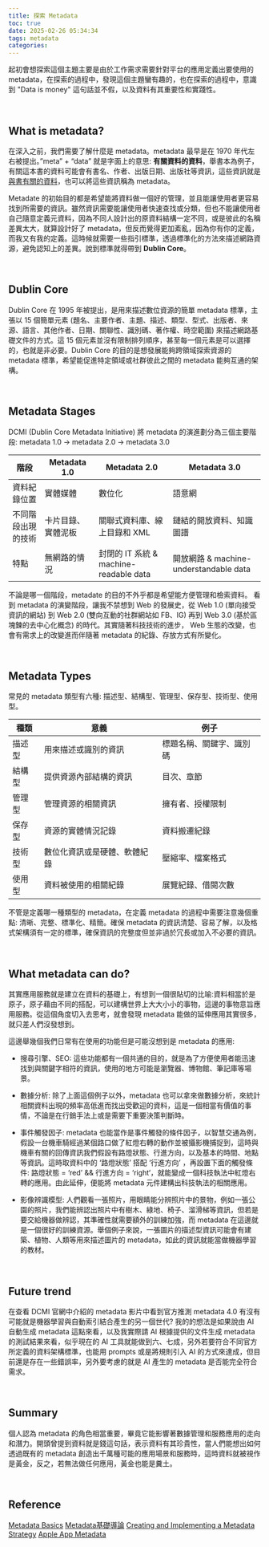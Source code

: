 ```yaml
---
title: 探索 Metadata
toc: true
date: 2025-02-26 05:34:34
tags: metadata
categories:
---
```


起初會想探索這個主題主要是由於工作需求需要針對平台的應用定義出要使用的 metadata，在探索的過程中，發現這個主題蠻有趣的，也在探索的過程中，意識到 "Data is money" 這句話並不假，以及資料有其重要性和實踐性。

<!-- more -->

<br/>

## What is metadata?
在深入之前，我們需要了解什麼是 metadata。metadata 最早是在 1970 年代左右被提出。”meta” + “data” 就是字面上的意思: **有關資料的資料**，舉書本為例子，有關這本書的資料可能會有書名、作者、出版日期、出版社等資訊，這些資訊就是<u>與書有關的資料</u>，也可以將這些資訊稱為 metadata。

Metadate 的初始目的都是希望能將資料做一個好的管理，並且能讓使用者更容易找到所需要的資訊。雖然資訊需要能讓使用者快速查找或分類，但也不能讓使用者自己隨意定義元資料，因為不同人設計出的原資料結構一定不同，或是彼此的名稱差異太大，就算設計好了 metadata，但反而覺得更加紊亂，因為你有你的定義，而我又有我的定義。這時候就需要一些指引標準，透過標準化的方法來描述網路資源，避免認知上的差異。說到標準就得帶到 **Dublin Core**。

<br/>

## Dublin Core
Dublin Core 在 1995 年被提出，是用來描述數位資源的簡單 metadata 標準，主張以 15 個簡單元素 (題名、主要作者、主題、描述、類型、型式、出版者、來源、語言、其他作者、日期、關聯性、識別碼、著作權、時空範圍) 來描述網路基礎文件的方式。這 15 個元素並沒有限制排列順序，甚至每一個元素是可以選擇的，也就是非必要。Dublin Core 的目的是想發展能夠跨領域探索資源的 metadata 標準，希望能促進特定領域或社群彼此之間的 metadata 能夠互通的架構。

<br/>

## Metadata Stages
DCMI (Dublin Core Metadata Initiative) 將 metadata 的演進劃分為三個主要階段: 
metadata 1.0 → metadata 2.0 → metadata 3.0

| 階段 | Metadata 1.0  | Metadata 2.0 | Metadata 3.0 |
| -------- | -------- | -------- | -------- |
| 資料紀錄位置 | 實體媒體 | 數位化 | 語意網 |
| 不同階段出現的技術 | 卡片目錄、實體泥板 | 關聯式資料庫、線上目錄和 XML | 鏈結的開放資料、知識圖譜 |
| 特點 | 無網路的情況 | 封閉的 IT 系統 & machine-readable data | 開放網路 & machine-understandable data |

不論是哪一個階段，metadate 的目的不外乎都是希望能方便管理和檢索資料。
看到 metadata 的演變階段，讓我不禁想到 Web 的發展史，從 Web 1.0 (單向接受資訊的網站) 到 Web 2.0 (雙向互動的社群網站如 FB、IG) 再到 Web 3.0 (基於區塊鍊的去中心化概念) 的時代。其實隨著科技技術的進步， Web 生態的改變，也會有需求上的改變進而伴隨著 metadata 的紀錄、存放方式有所變化。

<br/>

## Metadata Types
常見的 metadata 類型有六種: 描述型、結構型、管理型、保存型、技術型、使用型。

| 種類 | 意義 | 例子 |
| -------- | -------- | -------- |
| 描述型     | 用來描述或識別的資訊   | 標題名稱、關鍵字、識別碼 |
| 結構型     | 提供資源內部結構的資訊     | 目次、章節   |
| 管理型     | 管理資源的相關資訊     | 擁有者、授權限制 |
| 保存型     | 資源的實體情況記錄     | 資料搬遷紀錄     |
| 技術型     | 數位化資訊或是硬體、軟體紀錄 | 壓縮率、檔案格式  |
| 使用型     | 資料被使用的相關紀錄     |  展覽紀錄、借閱次數    |

不管是定義哪一種類型的 metadata，在定義 metadata 的過程中需要注意幾個重點: 清晰、完整、標準化、精簡。確保 metadata 的資訊清楚、容易了解，以及格式架構須有一定的標準，確保資訊的完整度但並非過於冗長或加入不必要的資訊。

<br/>

## What metadata can do?
其實應用服務就是建立在資料的基礎上，有想到一個很貼切的比喻:資料相當於是原子，原子藉由不同的搭配，可以建構世界上大大小小的事物，這邊的事物意旨應用服務。從這個角度切入去思考，就會發現 metadata 能做的延伸應用其實很多，就只差人們沒發想到。

這邊舉幾個我們日常有在使用的功能但是可能沒想到是 metadata 的應用:

* 搜尋引擎、SEO: 這些功能都有一個共通的目的，就是為了方便使用者能迅速找到與關鍵字相符的資訊，使用的地方可能是瀏覽器、博物館、筆記庫等場景。

* 數據分析: 除了上面這個例子以外，metadata 也可以拿來做數據分析，來統計相關資料出現的頻率高低進而找出受歡迎的資料，這是一個相當有價值的事情，不論是在行銷手法上或是需要下重要決策判斷時。

* 事件觸發因子: metadata 也能當作是事件觸發的條件因子，以智慧交通為例，假設一台機車騎經過某個路口做了紅燈右轉的動作並被攝影機捕捉到，這時與機車有關的回傳資訊我們假設有路燈狀態、行進方向，以及基本的時間、地點等資訊。這時取資料中的 ‘路燈狀態’  搭配 ‘行進方向’ ，再設置下面的觸發條件: 路燈狀態 = ‘red’ && 行進方向 = ‘right‘，就能變成一個科技執法中紅燈右轉的應用。由此延伸，便能將 metadata 元件建構出科技執法的相關應用。

* 影像辨識模型: 人們觀看一張照片，用眼睛能分辨照片中的景物，例如一張公園的照片，我們能辨認出照片中有樹木、綠地、椅子、溜滑梯等資訊，但若是要交給機器做辨認，其準確性就需要額外的訓練加強，而 metadata 在這邊就是一個很好的訓練資源。舉個例子來說，一張圖片的描述型資訊可能會有建築、植物、人類等用來描述圖片的 metadata，如此的資訊就能當做機器學習的教材。 

<br/>

## Future trend
在查看 DCMI 官網中介紹的 metadata 影片中看到官方推測 metadata 4.0 有沒有可能就是機器學習與自動索引結合產生的另一個世代? 我的的想法是如果說由 AI 自動生成 metadata 這點來看，以及我實際請 AI 根據提供的文件生成 metadata 的測試結果來看，似乎現在的 AI 工具就能做到六、七成，另外若要符合不同官方所定義的資料架構標準，也能用 prompts 或是將規則引入 AI 的方式來達成，但目前還是存在一些錯誤率，另外要考慮的就是 AI 產生的 metadata 是否能完全符合需求。

<br/>

## Summary
個人認為 metadata 的角色相當重要，畢竟它能影響著數據管理和服務應用的走向和潛力。開頭曾提到資料就是錢這句話，表示資料有其珍貴性，當人們能想出如何透過既有的 metadata 創造出千萬種可能的應用場景和服務時，這時資料就被視作是黃金，反之，若無法做任何應用，黃金也能是糞土。

<br/>

## Reference
[Metadata Basics](https://www.dublincore.org/resources/metadata-basics/)
[Metadata基礎導論](https://metadata.teldap.tw/bibliography/training/tra060616.pdf)
[Creating and Implementing a Metadata Strategy](https://www.dataversity.net/creating-and-implementing-a-metadata-strategy/)
[Apple App Metadata](https://developer.apple.com/documentation/appstoreconnectapi/app-metadata)